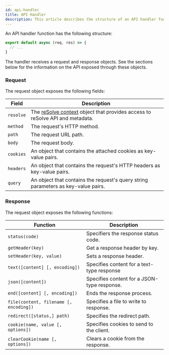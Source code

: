 ```yaml
---
id: api-handler
title: API Handler
description: This article describes the structure of an API handler function and its arguments.
---
```


An API handler function has the following structure:

```js
export default async (req, res) => {
  // ...
}
```

The handler receives a request and response objects. See the sections below for the information on the API exposed through these objects.

### Request

The request object exposes the following fields:

| Field     | Description                                                                                        |
| --------- | -------------------------------------------------------------------------------------------------- |
| `resolve` | The [reSolve context](resolve-context.md) object that provides access to reSolve API and metadata. |
| `method`  | The request's HTTP method.                                                                         |
| `path`    | The request URL path.                                                                              |
| `body`    | The request body.                                                                                  |
| `cookies` | An object that contains the attached cookies as key-value pairs.                                   |
| `headers` | An object that contains the request's HTTP headers as key-value pairs.                             |
| `query`   | An object that contains the request's query string parameters as key-value pairs.                  |

### Response

The request object exposes the following functions:

| Function                               | Description                                 |
| -------------------------------------- | ------------------------------------------- |
| `status(code)`                         | Specifiers the response status code.        |
| `getHeader(key)`                       | Get a response header by key.               |
| `setHeader(key, value)`                | Sets a response header.                     |
| `text([content] [, encoding])`         | Specifies content for a text-type response  |
| `json([content])`                      | Specifies content for a JSON-type response. |
| `end([content] [, encoding])`          | Ends the response process.                  |
| `file(content, filename [, encoding])` | Specifies a file to write to response.      |
| `redirect([status,] path)`             | Specifies the redirect path.                |
| `cookie(name, value [, options])`      | Specifies cookies to send to the client.    |
| `clearCookie(name [, options])`        | Clears a cookie from the response.          |
